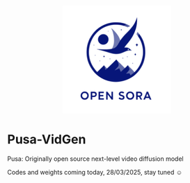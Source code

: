 <p align="center">
    <img src="https://github.com/hpcaitech/Open-Sora-Demo/blob/main/readme/icon.png" width="250"/>
</p>

# Pusa-VidGen
Pusa: Originally open source next-level video diffusion model

Codes and weights coming today, 28/03/2025, stay tuned :relaxed:
